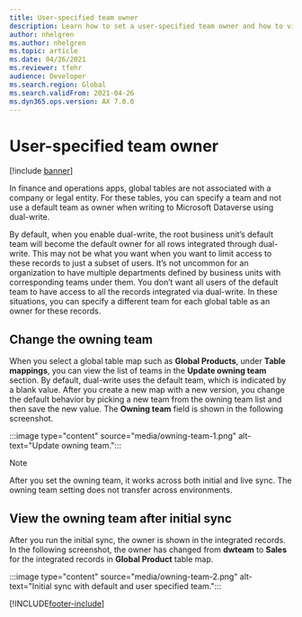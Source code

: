 ```yaml
---
title: User-specified team owner
description: Learn how to set a user-specified team owner and how to view the owning team after initial sync instead of using the default team owner.  
author: nhelgren
ms.author: nhelgren
ms.topic: article
ms.date: 04/26/2021
ms.reviewer: tfehr
audience: Developer
ms.search.region: Global
ms.search.validFrom: 2021-04-26
ms.dyn365.ops.version: AX 7.0.0
---
```


# User-specified team owner

[!include [banner](../../includes/banner.md)]



In finance and operations apps, global tables are not associated with a company or legal entity. For these tables, you can specify a team and not use a default team as owner when writing to Microsoft Dataverse using dual-write. 

By default, when you enable dual-write, the root business unit’s default team will become the default owner for all rows integrated through dual-write. This may not be what you want when you want to limit access to these records to just a subset of users. It’s not uncommon for an organization to have multiple departments defined by business units with corresponding teams under them. You don’t want all users of the default team to have access to all the records integrated via dual-write. In these situations, you can specify a different team for each global table as an owner for these records. 

## Change the owning team

When you select a global table map such as **Global Products**, under **Table mappings**, you can view the list of teams in the **Update owning team** section. By default, dual-write uses the default team, which is indicated by a blank value. After you create a new map with a new version, you change the default behavior by picking a new team from the owning team list and then save the new value. The **Owning team** field is shown in the following screenshot.

:::image type="content" source="media/owning-team-1.png" alt-text="Update owning team.":::
  
>[!NOTE]
> After you set the owning team, it works across both initial and live sync. 
> The owning team setting does not transfer across environments. 

## View the owning team after initial sync

After you run the initial sync, the owner is shown in the integrated records. In the following screenshot, the owner has changed from **dwteam** to **Sales** for the integrated records in **Global Product** table map.
  
:::image type="content" source="media/owning-team-2.png" alt-text="Initial sync with default and user specified team.":::
  
[!INCLUDE[footer-include](../../../../includes/footer-banner.md)]

